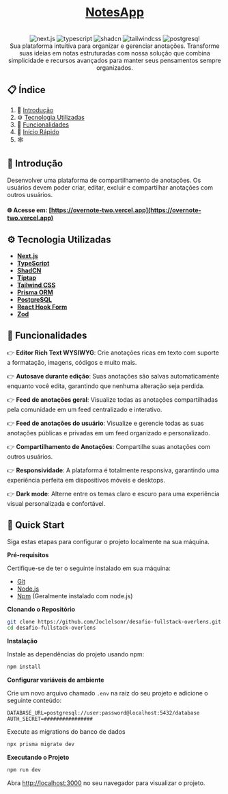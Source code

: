 <div align="center">
  <br />
  <a href="" target="_blank" rel="noopener noreferrer">
    <h1 align="center">NotesApp</h1>
  </a>

  <br />
  <div>
    <img src="https://img.shields.io/badge/Next.js-black?logo=next.js&logoColor=white" alt="next.js" />
    <img src="https://img.shields.io/badge/TypeScript-3178C6?logo=typescript&logoColor=fff" alt="typescript" />
    <img src="https://img.shields.io/badge/shadcn%2Fui-000?logo=shadcnui&logoColor=fff" alt="shadcn" />
    <img src="https://img.shields.io/badge/Tailwind%20CSS-%2338B2AC.svg?logo=tailwind-css&logoColor=white" alt="tailwindcss" />
    <img src="https://img.shields.io/badge/Postgres-%23316192.svg?logo=postgresql&logoColor=white" alt="postgresql" />
  </div>

  <div align="center">
    Sua plataforma intuitiva para organizar e gerenciar anotações. Transforme suas ideias em notas estruturadas com nossa solução que combina simplicidade e recursos avançados para manter seus pensamentos sempre organizados. 
  </div>
</div>

## 📋 <a name="table">Índice</a>

1. 🤖 [Introdução](#introduction)
2. ⚙️ [Tecnologia Utilizadas](#tech-stack)
3. 🔋 [Funcionalidades](#features)
4. 🤸 [Início Rápido](#quick-start)
5. 🕸️ [](#)

## <a name="introduction">🤖 Introdução</a>

Desenvolver uma plataforma de compartilhamento de anotações. Os usuários devem poder criar, editar, excluir e compartilhar anotações com outros usuários.

#### 🌐 Acesse em: [https://overnote-two.vercel.app](https://overnote-two.vercel.app)

## <a name="tech-stack">⚙️ Tecnologia Utilizadas</a>

- **[Next.js](https://nextjs.org/)**
- **[TypeScript](https://www.typescriptlang.org)**
- **[ShadCN](https://ui.shadcn.com)**
- **[Tiptap](https://tiptap.dev)**
- **[Tailwind CSS](https://tailwindcss.com)**
- **[Prisma ORM](https://www.prisma.io)**
- **[PostgreSQL](https://www.postgresql.org)**
- **[React Hook Form](https://react-hook-form.com)**
- **[Zod](https://zod.dev)**

## <a name="features">🔋 Funcionalidades</a>

👉 **Editor Rich Text WYSIWYG**: Crie anotações ricas em texto com suporte a formatação, imagens, códigos e muito mais.

👉 **Autosave durante edição**: Suas anotações são salvas automaticamente enquanto você edita, garantindo que nenhuma alteração seja perdida.

👉 **Feed de anotações geral**: Visualize todas as anotações compartilhadas pela comunidade em um feed centralizado e interativo.

👉 **Feed de anotações do usuário**: Visualize e gerencie todas as suas anotações públicas e privadas em um feed organizado e personalizado.

👉 **Compartilhamento de Anotações**: Compartilhe suas anotações com outros usuários.

👉 **Responsividade**: A plataforma é totalmente responsiva, garantindo uma experiência perfeita em dispositivos móveis e desktops.

👉 **Dark mode**: Alterne entre os temas claro e escuro para uma experiência visual personalizada e confortável.

## <a name="quick-start">🤸 Quick Start</a>

Siga estas etapas para configurar o projeto localmente na sua máquina.

**Pré-requisitos**

Certifique-se de ter o seguinte instalado em sua máquina:

- [Git](https://git-scm.com)
- [Node.js](https://nodejs.org/pt)
- [Npm](https://www.npmjs.com) (Geralmente instalado com node.js)

**Clonando o Repositório**

```bash
git clone https://github.com/Joclelsonr/desafio-fullstack-overlens.git
cd desafio-fullstack-overlens
```

**Instalação**

Instale as dependências do projeto usando npm:

```bash
npm install
```

**Configurar variáveis ​​de ambiente**

Crie um novo arquivo chamado `.env` na raiz do seu projeto e adicione o seguinte conteúdo:

```env
DATABASE_URL=postgresql://user:password@localhost:5432/database
AUTH_SECRET=################
```

Execute as migrations do banco de dados

```bash
npx prisma migrate dev
```

**Executando o Projeto**

```bash
npm run dev
```

Abra [http://localhost:3000](http://localhost:3000) no seu navegador para visualizar o projeto.
